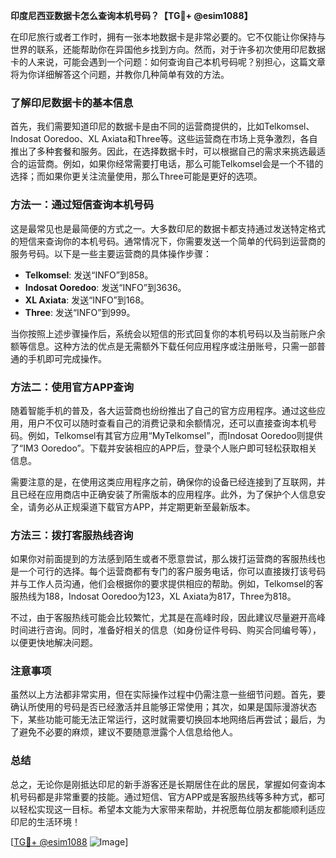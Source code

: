 **印度尼西亚数据卡怎么查询本机号码？【TG💪+ @esim1088】**

在印尼旅行或者工作时，拥有一张本地数据卡是非常必要的。它不仅能让你保持与世界的联系，还能帮助你在异国他乡找到方向。然而，对于许多初次使用印尼数据卡的人来说，可能会遇到一个问题：如何查询自己本机号码呢？别担心，这篇文章将为你详细解答这个问题，并教你几种简单有效的方法。

### 了解印尼数据卡的基本信息

首先，我们需要知道印尼的数据卡是由不同的运营商提供的，比如Telkomsel、Indosat Ooredoo、XL Axiata和Three等。这些运营商在市场上竞争激烈，各自推出了多种套餐和服务。因此，在选择数据卡时，可以根据自己的需求来挑选最适合的运营商。例如，如果你经常需要打电话，那么可能Telkomsel会是一个不错的选择；而如果你更关注流量使用，那么Three可能是更好的选项。

### 方法一：通过短信查询本机号码

这是最常见也是最简便的方式之一。大多数印尼的数据卡都支持通过发送特定格式的短信来查询你的本机号码。通常情况下，你需要发送一个简单的代码到运营商的服务号码。以下是一些主要运营商的具体操作步骤：

- **Telkomsel**: 发送“INFO”到858。
- **Indosat Ooredoo**: 发送“INFO”到3636。
- **XL Axiata**: 发送“INFO”到168。
- **Three**: 发送“INFO”到999。

当你按照上述步骤操作后，系统会以短信的形式回复你的本机号码以及当前账户余额等信息。这种方法的优点是无需额外下载任何应用程序或注册账号，只需一部普通的手机即可完成操作。

### 方法二：使用官方APP查询

随着智能手机的普及，各大运营商也纷纷推出了自己的官方应用程序。通过这些应用，用户不仅可以随时查看自己的消费记录和余额情况，还可以直接查询本机号码。例如，Telkomsel有其官方应用“MyTelkomsel”，而Indosat Ooredoo则提供了“IM3 Ooredoo”。下载并安装相应的APP后，登录个人账户即可轻松获取相关信息。

需要注意的是，在使用这类应用程序之前，确保你的设备已经连接到了互联网，并且已经在应用商店中正确安装了所需版本的应用程序。此外，为了保护个人信息安全，请务必从正规渠道下载官方APP，并定期更新至最新版本。

### 方法三：拨打客服热线咨询

如果你对前面提到的方法感到陌生或者不愿意尝试，那么拨打运营商的客服热线也是一个可行的选择。每个运营商都有专门的客户服务电话，你可以直接拨打该号码并与工作人员沟通，他们会根据你的要求提供相应的帮助。例如，Telkomsel的客服热线为188，Indosat Ooredoo为123，XL Axiata为817，Three为818。

不过，由于客服热线可能会比较繁忙，尤其是在高峰时段，因此建议尽量避开高峰时间进行咨询。同时，准备好相关的信息（如身份证件号码、购买合同编号等），以便更快地解决问题。

### 注意事项

虽然以上方法都非常实用，但在实际操作过程中仍需注意一些细节问题。首先，要确认所使用的号码是否已经激活并且能够正常使用；其次，如果是国际漫游状态下，某些功能可能无法正常运行，这时就需要切换回本地网络后再尝试；最后，为了避免不必要的麻烦，建议不要随意泄露个人信息给他人。

### 总结

总之，无论你是刚抵达印尼的新手游客还是长期居住在此的居民，掌握如何查询本机号码都是非常重要的技能。通过短信、官方APP或是客服热线等多种方式，都可以轻松实现这一目标。希望本文能为大家带来帮助，并祝愿每位朋友都能顺利适应印尼的生活环境！

[[TG💪+ @esim1088](https://t.me/s/esim1088) ![Image](https://i.postimg.cc/4NQfJmqS/Snipaste-2025-05-13-00-14-12.png)]